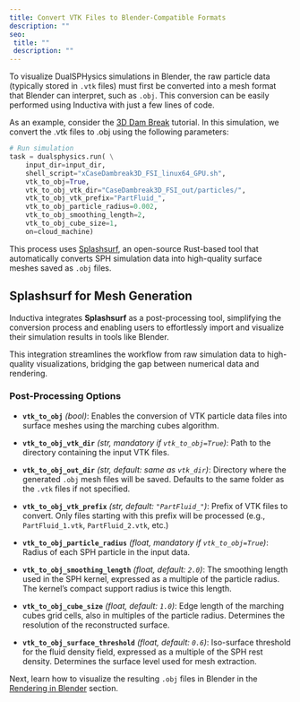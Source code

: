 ```yaml
---
title: Convert VTK Files to Blender-Compatible Formats
description: ""
seo:
 title: ""
 description: ""
---
```


To visualize DualSPHysics simulations in Blender, the raw particle data (typically stored in `.vtk` files) 
must first be converted into a mesh format that Blender can interpret, such as `.obj`. This conversion can be easily performed using Inductiva with just a few lines of code.

As an example, consider the [3D Dam Break](../../1.tutorials/3.run-on-gpu-configuration) tutorial. In this simulation, we convert the .vtk files to .obj using the following parameters:

```python
# Run simulation
task = dualsphysics.run( \
    input_dir=input_dir,
    shell_script="xCaseDambreak3D_FSI_linux64_GPU.sh",
    vtk_to_obj=True,
    vtk_to_obj_vtk_dir="CaseDambreak3D_FSI_out/particles/",
    vtk_to_obj_vtk_prefix="PartFluid_",
    vtk_to_obj_particle_radius=0.002,
    vtk_to_obj_smoothing_length=2,
    vtk_to_obj_cube_size=1,
    on=cloud_machine)
```

This process uses [Splashsurf](https://github.com/InteractiveComputerGraphics/splashsurf), an open-source Rust-based tool that automatically converts SPH simulation data into high-quality surface meshes saved as `.obj` files.

## Splashsurf for Mesh Generation
Inductiva integrates **Splashsurf** as a post-processing tool, simplifying the conversion process and enabling users to effortlessly import and visualize their simulation results in tools like Blender.

This integration streamlines the workflow from raw simulation data to high-quality visualizations, bridging the gap between numerical data and rendering.

### Post-Processing Options
* **`vtk_to_obj`** *(bool)*:
  Enables the conversion of VTK particle data files into surface meshes using the marching cubes algorithm.

* **`vtk_to_obj_vtk_dir`** *(str, mandatory if `vtk_to_obj=True`)*:
  Path to the directory containing the input VTK files.

* **`vtk_to_obj_out_dir`** *(str, default: same as `vtk_dir`)*:
  Directory where the generated `.obj` mesh files will be saved. Defaults to the same folder as the `.vtk` files if not specified.

* **`vtk_to_obj_vtk_prefix`** *(str, default: `"PartFluid_"`)*:
  Prefix of VTK files to convert. Only files starting with this prefix will be processed (e.g., `PartFluid_1.vtk`, `PartFluid_2.vtk`, etc.)

* **`vtk_to_obj_particle_radius`** *(float, mandatory if `vtk_to_obj=True`)*:
  Radius of each SPH particle in the input data.

* **`vtk_to_obj_smoothing_length`** *(float, default: `2.0`)*:
  The smoothing length used in the SPH kernel, expressed as a multiple of the particle radius. The kernel’s compact support radius is twice this length.

* **`vtk_to_obj_cube_size`** *(float, default: `1.0`)*:
  Edge length of the marching cubes grid cells, also in multiples of the particle radius. Determines the resolution of the reconstructed surface.

* **`vtk_to_obj_surface_threshold`** *(float, default: `0.6`)*:
  Iso-surface threshold for the fluid density field, expressed as a multiple of the SPH rest density. Determines the surface level used for mesh extraction.

Next, learn how to visualize the resulting `.obj` files in Blender in the [Rendering in Blender](1.render-in-blender) section.
